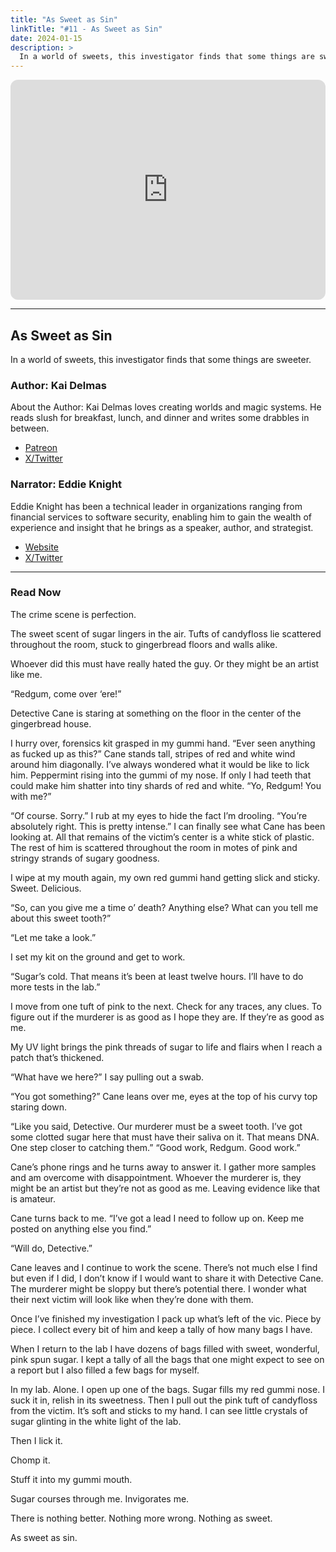 ```yaml
---
title: "As Sweet as Sin"
linkTitle: "#11 - As Sweet as Sin"
date: 2024-01-15
description: > 
  In a world of sweets, this investigator finds that some things are sweeter.
---
```


<iframe style="border-radius:12px" src="https://open.spotify.com/embed/episode/21rHRoF9hHstMqjimaUHzP?utm_source=generator" width="100%" height="352" frameBorder="0" allowfullscreen="" allow="autoplay; clipboard-write; encrypted-media; fullscreen; picture-in-picture" loading="lazy"></iframe>

---

## As Sweet as Sin

In a world of sweets, this investigator finds that some things are sweeter.

### Author: Kai Delmas

About the Author: Kai Delmas loves creating worlds and magic systems. He reads slush for breakfast, lunch, and dinner and writes some drabbles in between.

- [Patreon](//https://patreon.com/kaidelmas⁠)
- [X/Twitter](//⁠https://twitter.com/KaiDelmas)

### Narrator: Eddie Knight

Eddie Knight has been a technical leader in organizations ranging from financial services to software security, enabling him to gain the wealth of experience and insight that he brings as a speaker, author, and strategist.

- [Website](//⁠https://eddieknight.dev⁠)
- [X/Twitter](//⁠https://twitter.com/the_eddieknight⁠) 

----

### Read Now

The crime scene is perfection. 

The sweet scent of sugar lingers in the air. Tufts of candyfloss lie scattered throughout the room, stuck to gingerbread floors and walls alike. 

Whoever did this must have really hated the guy. Or they might be an artist like me. 

“Redgum, come over ‘ere!” 

Detective Cane is staring at something on the floor in the center of the gingerbread house. 

I hurry over, forensics kit grasped in my gummi hand. “Ever seen anything as fucked up as this?” Cane stands tall, stripes of red and white wind around him diagonally. I’ve always wondered what it would be like to lick him. Peppermint rising into the gummi of my nose. If only I had teeth that could make him shatter into tiny shards of red and white. “Yo, Redgum! You with me?”

“Of course. Sorry.” I rub at my eyes to hide the fact I’m drooling. “You’re absolutely right. This is pretty intense.” I can finally see what Cane has been looking at. All that remains of the victim’s center is a white stick of plastic. The rest of him is scattered throughout the room in motes of pink and stringy strands of sugary goodness. 

I wipe at my mouth again, my own red gummi hand getting slick and sticky. Sweet. Delicious. 

“So, can you give me a time o’ death? Anything else? What can you tell me about this sweet tooth?” 

“Let me take a look.” 

I set my kit on the ground and get to work. 

“Sugar’s cold. That means it’s been at least twelve hours. I’ll have to do more tests in the lab.” 

I move from one tuft of pink to the next. Check for any traces, any clues. To figure out if the murderer is as good as I hope they are. If they’re as good as me. 

My UV light brings the pink threads of sugar to life and flairs when I reach a patch that’s thickened. 

“What have we here?” I say pulling out a swab. 

“You got something?” Cane leans over me, eyes at the top of his curvy top staring down.

“Like you said, Detective. Our murderer must be a sweet tooth. I’ve got some clotted sugar here that must have their saliva on it. That means DNA. One step closer to catching them.” “Good work, Redgum. Good work.” 

Cane’s phone rings and he turns away to answer it. I gather more samples and am overcome with disappointment. Whoever the murderer is, they might be an artist but they’re not as good as me. Leaving evidence like that is amateur. 

Cane turns back to me. “I’ve got a lead I need to follow up on. Keep me posted on anything else you find.” 

“Will do, Detective.” 

Cane leaves and I continue to work the scene. There’s not much else I find but even if I did, I don’t know if I would want to share it with Detective Cane. The murderer might be sloppy but there’s potential there. I wonder what their next victim will look like when they’re done with them. 

Once I’ve finished my investigation I pack up what’s left of the vic. Piece by piece. I collect every bit of him and keep a tally of how many bags I have. 

When I return to the lab I have dozens of bags filled with sweet, wonderful, pink spun sugar. I kept a tally of all the bags that one might expect to see on a report but I also filled a few bags for myself.

In my lab. Alone. I open up one of the bags. Sugar fills my red gummi nose. I suck it in, relish in its sweetness. Then I pull out the pink tuft of candyfloss from the victim. It’s soft and sticks to my hand. I can see little crystals of sugar glinting in the white light of the lab. 

Then I lick it. 

Chomp it. 

Stuff it into my gummi mouth. 

Sugar courses through me. Invigorates me. 

There is nothing better. Nothing more wrong. Nothing as sweet. 

As sweet as sin.